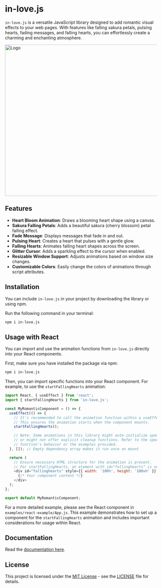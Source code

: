 # in-love.js

`in-love.js` is a versatile JavaScript library designed to add romantic visual effects to your web pages. With features like falling sakura petals, pulsing hearts, fading messages, and falling hearts, you can effortlessly create a charming and enchanting atmosphere.

<img src="https://github.com/Abinesh-Mathivanan/in-love.js/assets/113496287/b2826419-f5fc-4a3e-b277-9033dc363634" alt="Logo" width="800" height="500"> 


## Features

- **Heart Bloom Animation**: Draws a blooming heart shape using a canvas.
- **Sakura Falling Petals**: Adds a beautiful sakura (cherry blossom) petal falling effect.
- **Fade Message**: Displays messages that fade in and out.
- **Pulsing Heart**: Creates a heart that pulses with a gentle glow.
- **Falling Hearts**: Animates falling heart shapes across the screen.
- **Glitter Cursor**: Adds a sparkling effect to the cursor when enabled.
- **Resizable Window Support**: Adjusts animations based on window size changes.
- **Customizable Colors**: Easily change the colors of animations through script attributes.

## Installation

You can include `in-love.js` in your project by downloading the library or using npm.

Run the following command in your terminal:

```bash
npm i in-love.js
```

## Usage with React

You can import and use the animation functions from `in-love.js` directly into your React components.

First, make sure you have installed the package via npm:
```bash
npm i in-love.js
```

Then, you can import specific functions into your React component. For example, to use the `startFallingHearts` animation:

```javascript
import React, { useEffect } from 'react';
import { startFallingHearts } from 'in-love.js';

const MyRomanticComponent = () => {
  useEffect(() => {
    // It's recommended to call the animation function within a useEffect hook.
    // This ensures the animation starts when the component mounts.
    startFallingHearts();

    // Note: Some animations in this library might auto-initialize upon import
    // or might not offer explicit cleanup functions. Refer to the specific
    // function's behavior or the examples provided.
  }, []); // Empty dependency array makes it run once on mount

  return (
    // Ensure necessary HTML structure for the animation is present.
    // For startFallingHearts, an element with id="fallinghearts" is needed.
    <div id="fallinghearts" style={{ width: '100%', height: '100vh' }} heart-color="red">
      {/* Your component content */}
    </div>
  );
};

export default MyRomanticComponent;
```

For a more detailed example, please see the React component in `examples/react-example/App.js`. This example demonstrates how to set up a component for the `startFallingHearts` animation and includes important considerations for usage within React.

## Documentation

Read the [documentation here](https://abinesh-mathivanan.github.io/inlove-docs.io/#/).

## License
This project is licensed under the [MIT License](https://opensource.org/licenses/MIT) - see the [LICENSE](LICENSE) file for details.
